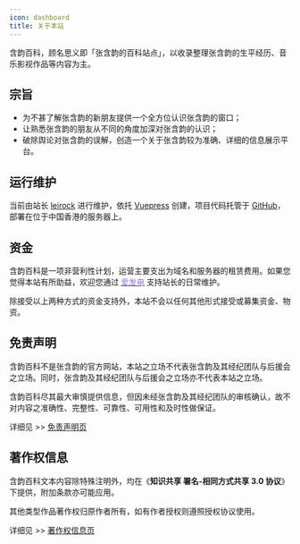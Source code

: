 ```yaml
---
icon: dashboard
title: 关于本站
---
```


含韵百科，顾名思义即「张含韵的百科站点」，以收录整理张含韵的生平经历、音乐影视作品等内容为主。

## 宗旨

- 为不甚了解张含韵的新朋友提供一个全方位认识张含韵的窗口；
- 让熟悉张含韵的朋友从不同的角度加深对张含韵的认识；
- 破除舆论对张含韵的误解，创造一个关于张含韵较为准确、详细的信息展示平台。

## 运行维护

当前由站长 [leirock](https://dlzhang.com) 进行维护，依托 [Vuepress](https://vuepress-theme-hope.github.io/zh) 创建，项目代码托管于 [GitHub](https://github.com/leirock/HanyunWiki)，部署在位于中国香港的服务器上。

## 资金

含韵百科是一项非营利性计划，运营主要支出为域名和服务器的租赁费用。如果您觉得本站有所助益，欢迎您通过 [<font color=#946ce6><i class="fas fa-fw fa-bolt"></i>爱发电</font>](https://afdian.net/@leirock) 支持站长的日常维护。

除接受以上两种方式的资金支持外，本站不会以任何其他形式接受或募集资金、物资。

## 免责声明

含韵百科不是张含韵的官方网站，本站之立场不代表张含韵及其经纪团队与后援会之立场。同时，张含韵及其经纪团队与后援会之立场亦不代表本站之立场。

含韵百科尽其最大审慎提供信息，但因未经张含韵及其经纪团队的审核确认，故不对内容之准确性、完整性、可靠性、可用性和及时性做保证。

详细见 >> [免责声明页](disclaimer/)

## 著作权信息

含韵百科文本内容除特殊注明外，均在《**知识共享 署名-相同方式共享 3.0 协议**》下提供，附加条款亦可能应用。

其他类型作品著作权归原作者所有，如有作者授权则遵照授权协议使用。

详细见 >> [著作权信息页](copyright/)